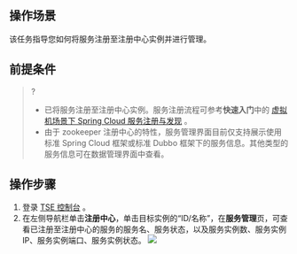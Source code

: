 ## 操作场景
该任务指导您如何将服务注册至注册中心实例并进行管理。
## 前提条件

> ?
> - 已将服务注册至注册中心实例。服务注册流程可参考**快速入门**中的 [虚拟机场景下 Spring Cloud 服务注册与发现](https://cloud.tencent.com/document/product/1364/56506) 。
> - 由于 zookeeper 注册中心的特性，服务管理界面目前仅支持展示使用标准 Spring Cloud 框架或标准 Dubbo 框架下的服务信息。其他类型的服务信息可在数据管理界面中查看。

## 操作步骤
1. 登录 [TSE 控制台](https://console.cloud.tencent.com/tse) 。
2. 在左侧导航栏单击**注册中心**，单击目标实例的“ID/名称”，在**服务管理**页，可查看已注册至注册中心的服务的服务名、服务状态，以及服务实例数、服务实例 IP、服务实例端口、服务实例状态。
![](https://main.qcloudimg.com/raw/c343e8f00ef52604e0778a631456e25a.png)

